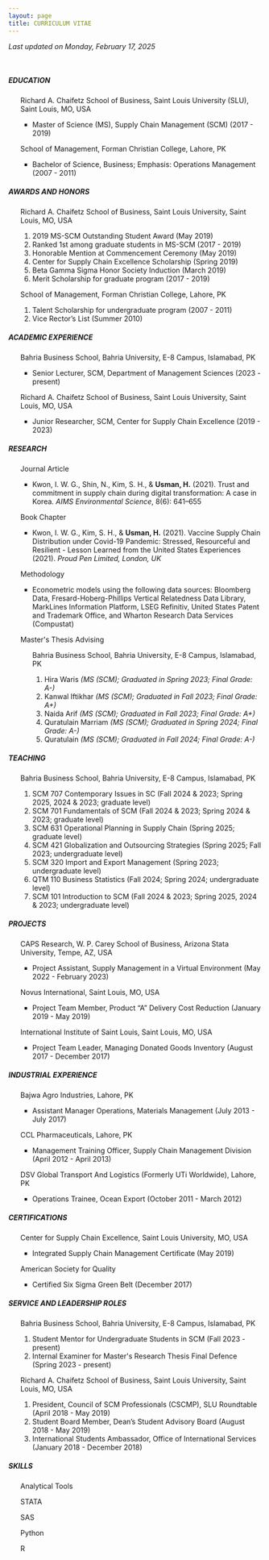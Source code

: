 ```yaml
---
layout: page
title: CURRICULUM VITAE
---
```

<p><i>Last updated on Monday, February 17, 2025</i></p>
<br/>

<h5>EDUCATION</h5>

<ul style="list-style-type:none;">
 Richard A. Chaifetz School of Business, Saint Louis University (SLU), Saint Louis, MO, USA
  <ul style="list-style-type:square;">
   <li>Master of Science (MS), Supply Chain Management (SCM) (2017 - 2019)</li>
  </ul>
</ul>

<ul style="list-style-type:none;">
 School of Management, Forman Christian College, Lahore, PK
  <ul style="list-style-type:square;">
   <li>Bachelor of Science, Business; Emphasis: Operations Management (2007 - 2011)</li>
  </ul>
</ul>

<h5>AWARDS AND HONORS</h5>
 <ul style="list-style-type:none;">
  Richard A. Chaifetz School of Business, Saint Louis University, Saint Louis, MO, USA
   <ol>
    <li>2019 MS-SCM Outstanding Student Award (May 2019)</li>
    <li>Ranked 1st among graduate students in MS-SCM (2017 - 2019)</li>
    <li>Honorable Mention at Commencement Ceremony (May 2019)</li>
    <li>Center for Supply Chain Excellence Scholarship (Spring 2019)</li>
    <li>Beta Gamma Sigma Honor Society Induction (March 2019)</li>
    <li>Merit Scholarship for graduate program (2017 - 2019)</li>
   </ol>
 </ul>

  <ul style="list-style-type:none;">
   School of Management, Forman Christian College, Lahore, PK
    <ol>
     <li>Talent Scholarship for undergraduate program (2007 - 2011)</li>
     <li>Vice Rector’s List (Summer 2010)</li>
    </ol>
  </ul>

<h5>ACADEMIC EXPERIENCE</h5>

<ul style="list-style-type:none;">
 Bahria Business School, Bahria University, E-8 Campus, Islamabad, PK
  <ul style="list-style-type:square;">
   <li>Senior Lecturer, SCM, Department of Management Sciences (2023 - present)</li>
  </ul>
</ul>

<ul style="list-style-type:none;">
 Richard A. Chaifetz School of Business, Saint Louis University, Saint Louis, MO, USA
  <ul style="list-style-type:square;">
   <li>Junior Researcher, SCM, Center for Supply Chain Excellence (2019 - 2023)</li>
    <!--<ul style="list-style-type:none;"><i>Mentor: Ik-Whan Kwon, Ph.D.</i>-->
  </ul>
</ul>

<h5>RESEARCH</h5>
  <ul style="list-style-type:none;">Journal Article
   <ul style="list-style-type:square;"><li>Kwon, I. W. G., Shin, N., Kim, S. H., & <b>Usman, H.</b> (2021). Trust and commitment in supply chain during digital transformation: A case in Korea. <i>AIMS Environmental Science</i>, 8(6): 641–655</li>
   </ul>
  </ul>

 <ul style="list-style-type:none;">Book Chapter
  <ul style="list-style-type:square;"><li>Kwon, I. W. G., Kim, S. H., & <b>Usman, H.</b> (2021). Vaccine Supply Chain Distribution under Covid-19 Pandemic: Stressed, Resourceful and Resilient - Lesson Learned from the United States Experiences (2021). <i>Proud Pen Limited, London, UK</i></li>
  </ul>
 </ul>

 <ul style="list-style-type:none;">Methodology
   <ul style="list-style-type:square;"><li>Econometric models using the following data sources: Bloomberg Data, Fresard-Hoberg-Phillips Vertical Relatedness Data Library, MarkLines Information Platform, LSEG Refinitiv, United States Patent and Trademark Office, and Wharton Research Data Services (Compustat)</li>
  </ul>
 </ul>

  <ul style="list-style-type:none;">Master's Thesis Advising
   <ul style="list-style-type:none;">Bahria Business School, Bahria University, E-8 Campus, Islamabad, PK
    <ol>
     <li>Hira Waris <i>(MS (SCM); Graduated in Spring 2023; Final Grade: A-)</i></li>
      <!--<ul style="list-style-type:none;"><li>- Thesis Title: <i>The relationship between inventory leanness, dynamism, and sustainability of firms: In context of US-based clean 200 companies</i></li></ul>-->
     <li>Kanwal Iftikhar <i>(MS (SCM); Graduated in Fall 2023; Final Grade: A+)</i></li>
     <li>Naida Arif <i>(MS (SCM); Graduated in Fall 2023; Final Grade: A+)</i></li>
     <li>Quratulain Marriam <i>(MS (SCM); Graduated in Spring 2024; Final Grade: A-)</i></li>
     <li>Quratulain <i>(MS (SCM); Graduated in Fall 2024; Final Grade: A-)</i></li>
    </ol>
   </ul>
  </ul>

<h5>TEACHING</h5>
 <ul style="list-style-type:none;">
  Bahria Business School, Bahria University, E-8 Campus, Islamabad, PK
   <ol>
    <li>SCM 707 Contemporary Issues in SC (Fall 2024 & 2023; Spring 2025, 2024 & 2023; graduate level)</li>
    <li>SCM 701 Fundamentals of SCM (Fall 2024 & 2023; Spring 2024 & 2023; graduate level)</li>
    <li>SCM 631 Operational Planning in Supply Chain (Spring 2025; graduate level)</li>
    <li>SCM 421 Globalization and Outsourcing Strategies (Spring 2025; Fall 2023; undergraduate level)</li>
    <li>SCM 320 Import and Export Management (Spring 2023; undergraduate level)</li>
    <li>QTM 110 Business Statistics (Fall 2024; Spring 2024; undergraduate level)</li>
    <li>SCM 101 Introduction to SCM (Fall 2024 & 2023; Spring 2025, 2024 & 2023; undergraduate level)</li>
   </ol>
 </ul>

<h5>PROJECTS</h5>

  <ul style="list-style-type:none;">
  CAPS Research, W. P. Carey School of Business, Arizona Stata University, Tempe, AZ, USA
   <ul style="list-style-type:square;">
    <li>Project Assistant, Supply Management in a Virtual Environment (May 2022 - February 2023)</li>
   </ul> 
 </ul>
 
 <ul style="list-style-type:none;">
  Novus International, Saint Louis, MO, USA
   <ul style="list-style-type:square;">
    <li>Project Team Member, Product “A” Delivery Cost Reduction (January 2019 - May 2019)</li>
   </ul> 
 </ul>

 <ul style="list-style-type:none;">
  International Institute of Saint Louis, Saint Louis, MO, USA
   <ul style="list-style-type:square;">
    <li>Project Team Leader, Managing Donated Goods Inventory (August 2017 - December 2017)</li>
   </ul>
 </ul>

<h5>INDUSTRIAL EXPERIENCE</h5>

 <ul style="list-style-type:none;">
  Bajwa Agro Industries, Lahore, PK
   <ul style="list-style-type:square;">
    <li>Assistant Manager Operations, Materials Management (July 2013 - July 2017)</li>
   </ul>
 </ul>

  <ul style="list-style-type:none;">
   CCL Pharmaceuticals, Lahore, PK
   <ul style="list-style-type:square;">
    <li>Management Training Officer, Supply Chain Management Division (April 2012 - April 2013)</li>
   </ul>
 </ul>

 <ul style="list-style-type:none;">
  DSV Global Transport And Logistics (Formerly UTi Worldwide), Lahore, PK
   <ul style="list-style-type:square;">
    <li>Operations Trainee, Ocean Export (October 2011 - March 2012)</li>
   </ul>
 </ul>

<h5>CERTIFICATIONS</h5>

 <ul style="list-style-type:none;">
  Center for Supply Chain Excellence, Saint Louis University, MO, USA
   <ul style="list-style-type:square;">
    <li>Integrated Supply Chain Management Certificate (May 2019)</li>
   </ul>
 </ul>

  <ul style="list-style-type:none;">
  American Society for Quality
   <ul style="list-style-type:square;">
    <li>Certified Six Sigma Green Belt (December 2017)</li>
   </ul>
 </ul>

<h5>SERVICE AND LEADERSHIP ROLES</h5>

<ul style="list-style-type:none;">
  Bahria Business School, Bahria University, E-8 Campus, Islamabad, PK
   <ol>
    <li>Student Mentor for Undergraduate Students in SCM (Fall 2023 - present)</li>
    <li>Internal Examiner for Master's Research Thesis Final Defence (Spring 2023 - present)</li>
    </ol>
 </ul>

 
 <ul style="list-style-type:none;">
  Richard A. Chaifetz School of Business, Saint Louis University, Saint Louis, MO, USA
   <ol>
    <li>President, Council of SCM Professionals (CSCMP), SLU Roundtable (April 2018 - May 2019)</li>
    <li>Student Board Member, Dean’s Student Advisory Board (August 2018 - May 2019)</li>
    <li>International Students Ambassador, Office of International Services (January 2018 - December 2018)</li>
    </ol>
 </ul>

<h5>SKILLS</h5>
 <ul style="list-style-type:none;">Analytical Tools
  <p>STATA</p>
   <div class="skillbar">
    <div class="skills stata"></div>
   </div>

<p>SAS</p>
 <div class="skillbar">
  <div class="skills sas"></div>
 </div>

<p>Python</p>
 <div class="skillbar">
  <div class="skills python"></div>
 </div>

<p>R</p>
 <div class="skillbar">
  <div class="skills r"></div>
 </div>
</ul>
